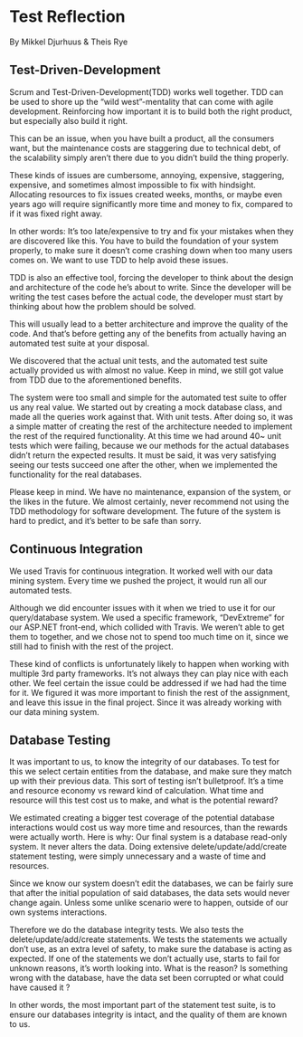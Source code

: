 # Test Reflection
By Mikkel Djurhuus & Theis Rye
## Test-Driven-Development
 
Scrum and Test-Driven-Development(TDD) works well together. TDD can be used to shore up the “wild west”-mentality that can come with agile development. Reinforcing how important it is to build both the right product, but especially also build it right. 
 
This can be an issue, when you have built a product, all the consumers want, but the maintenance costs are staggering due to technical debt, of the scalability simply aren’t there due to you didn’t build the thing properly. 
 
These kinds of issues are cumbersome, annoying, expensive, staggering, expensive, and sometimes almost impossible to fix with hindsight. Allocating resources to fix issues created weeks, months, or maybe even years ago will require significantly more time and money to fix, compared to if it was fixed right away. 
 
In other words: It’s too late/expensive to try and fix your mistakes when they are discovered like this. You have to build the foundation of your system properly, to make sure it doesn’t come crashing down when too many users comes on. We want to use TDD to help avoid these issues.
 
TDD is also an effective tool, forcing the developer to think about the design and architecture of the code he’s about to write. Since the developer will be writing the test cases before the actual code, the developer must start by thinking about how the problem should be solved.
 
This will usually lead to a better architecture and improve the quality of the code. And that’s before getting any of the benefits from actually having an automated test suite at your disposal.
 
We discovered that the actual unit tests, and the automated test suite actually provided us with almost no value. Keep in mind, we still got value from TDD due to the aforementioned benefits. 
 
The system were too small and simple for the automated test suite to offer us any real value. We started out by creating a mock database class, and made all the queries work against that. With unit tests. After doing so, it was a simple matter of creating the rest of the architecture needed to implement the rest of the required functionality. At this time we had around 40~ unit tests which were failing, because we our methods for the actual databases didn’t return the expected results. It must be said, it was very satisfying seeing our tests succeed one after the other, when we implemented the functionality for the real databases.
 
Please keep in mind. We have no maintenance, expansion of the system, or the likes in the future. We almost certainly, never recommend not using the TDD methodology for software development. The future of the system is hard to predict, and it’s better to be safe than sorry.
 
## Continuous Integration
 
We used Travis for continuous integration. It worked well with our data mining system. Every time we pushed the project, it would run all our automated tests.
 
Although we did encounter issues with it when we tried to use it for our query/database system. We used a specific framework, “DevExtreme” for our ASP.NET front-end, which collided with Travis. We weren’t able to get them to together, and we chose not to spend too much time on it, since we still had to finish with the rest of the project. 
 
These kind of conflicts is unfortunately likely to happen when working with multiple 3rd party frameworks. It’s not always they can play nice with each other. We feel certain the issue could be addressed if we had had the time for it. We figured it was more important to finish the rest of the assignment, and leave this issue in the final project. Since it was already working with our data mining system.
 

## Database Testing
 
It was important to us, to know the integrity of our databases. To test for this we select certain entities from the database, and make sure they match up with their previous data. This sort of testing isn’t bulletproof. It’s a time and resource economy vs reward kind of calculation. What time and resource will this test cost us to make, and what is the potential reward?
 
We estimated creating a bigger test coverage of the potential database interactions would cost us way more time and resources, than the rewards were actually worth. Here is why: Our final system is a database read-only system. It never alters the data. Doing extensive delete/update/add/create statement testing, were simply unnecessary and a waste of time and resources. 
 
Since we know our system doesn’t edit the databases, we can be fairly sure that after the initial population of said databases, the data sets would never change again. Unless some unlike scenario were to happen, outside of our own systems interactions. 
 
Therefore we do the database integrity tests. We also tests the delete/update/add/create statements. We tests the statements we actually don’t use, as an extra level of safety, to make sure the database is acting as expected. If one of the statements we don’t actually use, starts to fail for unknown reasons, it’s worth looking into. What is the reason? Is something wrong with the database, have the data set been corrupted or what could have caused it ? 
 
In other words, the most important part of the statement test suite, is to ensure our databases integrity is intact, and the quality of them are known to us.
